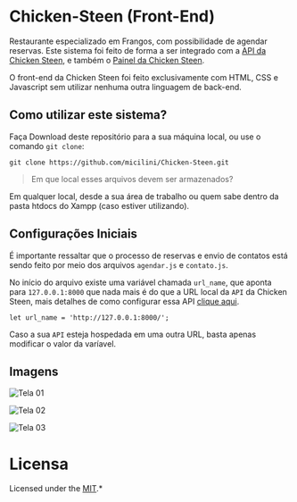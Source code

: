 # Chicken-Steen (Front-End)

Restaurante especializado em Frangos, com possibilidade de agendar reservas. Este sistema foi feito de forma a ser integrado com a [API da Chicken Steen](https://github.com/micilini/api.chickensteen.com.br), e também o [Painel da Chicken Steen](https://github.com/micilini/painel.chickensteen.com.br).

O front-end da Chicken Steen foi feito exclusivamente com HTML, CSS e Javascript sem utilizar nenhuma outra linguagem de back-end.

## Como utilizar este sistema?

Faça Download deste repositório para a sua máquina local, ou use o comando ```git clone```:

```
git clone https://github.com/micilini/Chicken-Steen.git
```

> Em que local esses arquivos devem ser armazenados? 

Em qualquer local, desde a sua área de trabalho ou quem sabe dentro da pasta htdocs do Xampp (caso estiver utilizando).

## Configurações Iniciais

É importante ressaltar que o processo de reservas e envio de contatos está sendo feito por meio dos arquivos ```agendar.js``` e ```contato.js```.

No início do arquivo existe uma variável chamada ```url_name```, que aponta para ```127.0.0.1:8000``` que nada mais é do que a URL local da ```API``` da Chicken Steen, mais detalhes de como configurar essa API [clique aqui](https://github.com/micilini/api.chickensteen.com.br).

```
let url_name = 'http://127.0.0.1:8000/';
```

Caso a sua ```API``` esteja hospedada em uma outra URL, basta apenas modificar o valor da varíavel.

## Imagens

![Tela 01](http://chickensteen.com.br/assets/images/telas/tela-01.png)

![Tela 02](http://chickensteen.com.br/assets/images/telas/tela-02.png)

![Tela 03](http://chickensteen.com.br/assets/images/telas/tela-03.png)

# Licensa

Licensed under the [MIT](https://github.com/git/git-scm.com/blob/main/MIT-LICENSE.txt).*

